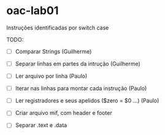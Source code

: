 # oac-lab01

Instruções identificadas por switch case


TODO:

- [ ] Comparar Strings (Guilherme)
- [ ] Separar linhas em partes da intrução (Guilherme)

- [ ] Ler arquivo por linha (Paulo)
- [ ] Iterar nas linhas para montar cada instrução (Paulo)
- [ ] Ler registradores e seus apelidos ($zero = $0 ...) (Paulo)

- [ ] Criar arquivo mif, com header e footer

- [ ] Separar .text e .data
